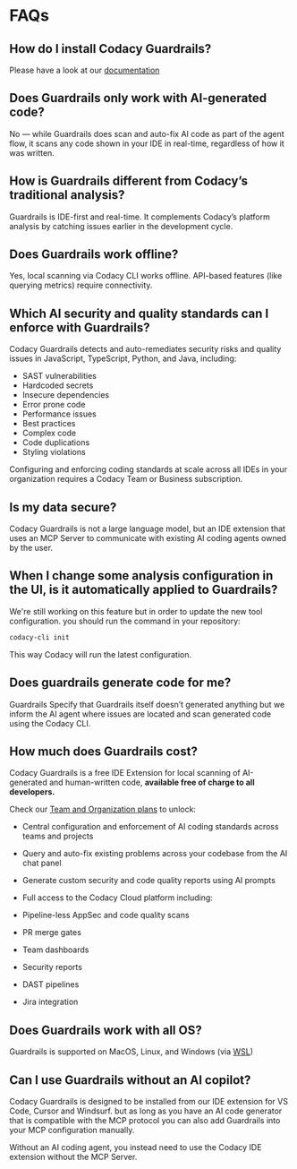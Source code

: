 # FAQs

## How do I install Codacy Guardrails?
Please have a look at our [documentation](codacy-guardrails-getting-started.md)

## Does Guardrails only work with AI-generated code?
No — while Guardrails does scan and auto-fix AI code as part of the agent flow, it scans any code shown in your IDE in real-time, regardless of how it was written.

## How is Guardrails different from Codacy’s traditional analysis?
Guardrails is IDE-first and real-time. It complements Codacy’s platform analysis by catching issues earlier in the development cycle.

## Does Guardrails work offline?
Yes, local scanning via Codacy CLI works offline. API-based features (like querying metrics) require connectivity.

## Which AI security and quality standards can I enforce with Guardrails?
Codacy Guardrails detects and auto-remediates security risks and quality issues in JavaScript, TypeScript, Python, and Java, including:


-  SAST vulnerabilities
-  Hardcoded secrets
-  Insecure dependencies
-  Error prone code
-  Performance issues
-  Best practices
-  Complex code
-  Code duplications
-  Styling violations

Configuring and enforcing coding standards at scale across all IDEs in your organization requires a Codacy Team or Business subscription.

## Is my data secure?
Codacy Guardrails is not a large language model, but an IDE extension that uses an MCP Server to communicate with existing AI coding agents owned by the user.

## When I change some analysis configuration in the UI, is it automatically applied to Guardrails?
We're still working on this feature but in order to update the new tool configuration. you should run the command in your repository:

``` bash
codacy-cli init
```

This way Codacy will run the latest configuration.

## Does guardrails generate code for me?
Guardrails Specify that Guardrails itself doesn’t generated anything but we inform the AI agent where issues are located and scan generated code using the Codacy CLI.

## How much does Guardrails cost?
Codacy Guardrails is a free IDE Extension for local scanning of AI-generated and human-written code, **available free of charge to all developers.**

Check our [Team and Organization plans](https://www.codacy.com/pricing) to unlock:


-  Central configuration and enforcement of AI coding standards across teams and projects
-  Query and auto-fix existing problems across your codebase from the AI chat panel
-  Generate custom security and code quality reports using AI prompts
-  Full access to the Codacy Cloud platform including:

-   Pipeline-less AppSec and code quality scans
-   PR merge gates
-   Team dashboards
-   Security reports
-   DAST pipelines
-   Jira integration

## Does Guardrails work with all OS?
Guardrails is supported on MacOS, Linux, and Windows (via [WSL](https://learn.microsoft.com/en-us/windows/wsl/install))

## Can I use Guardrails without an AI copilot?
Codacy Guardrails is designed to be installed from our IDE extension for VS Code, Cursor and Windsurf. but as long as you have an AI code generator that is compatible with the MCP protocol you can also add Guardrails into your MCP configuration manually.

Without an AI coding agent, you instead need to use the Codacy IDE extension without the MCP Server.